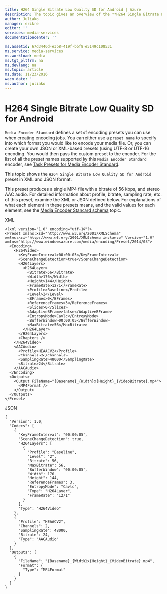 ```yaml
---
title: H264 Single Bitrate Low Quality SD for Android | Azure
description: The topic gives an overview of the **H264 Single Bitrate Low Quality SD for Android** task preset.
author: Juliako
manager: erikre
editor: ''
services: media-services
documentationcenter: ''

ms.assetid: 67d3446d-e3b8-419f-bbf8-e5149c108531
ms.service: media-services
ms.workload: media
ms.tgt_pltfrm: na
ms.devlang: na
ms.topic: article
ms.date: 11/23/2016
wacn.date: ''
ms.author: juliako
---
```


# H264 Single Bitrate Low Quality SD for Android
`Media Encoder Standard` defines a set of encoding presets you can use when creating encoding jobs. You can either use a `preset name` to specify into which format you would like to encode your media file. Or, you can create your own JSON or XML-based presets (using UTF-8 or UTF-16 encoding. You would then pass the custom preset to the encoder. For the list of all the preset names supported by this `Media Encoder Standard` encoder, see [Task Presets for Media Encoder Standard](./media-services-mes-presets-overview.md).  

 This topic shows the `H264 Single Bitrate Low Quality SD for Android` preset in XML and JSON format.  

 This preset produces a single MP4 file with a bitrate of 56 kbps, and stereo AAC audio. For detailed information about profile, bitrate, sampling rate, etc. of this preset, examine the XML or JSON defined below. For explanations of what each element in these presets means, and the valid values for each element, see the [Media Encoder Standard schema](./media-services-mes-schema.md) topic.  

 XML  

    <?xml version="1.0" encoding="utf-16"?>  
    <Preset xmlns:xsd="http://www.w3.org/2001/XMLSchema" xmlns:xsi="http://www.w3.org/2001/XMLSchema-instance" Version="1.0" xmlns="http://www.windowsazure.com/media/encoding/Preset/2014/03">  
      <Encoding>  
        <H264Video>  
          <KeyFrameInterval>00:00:05</KeyFrameInterval>  
          <SceneChangeDetection>true</SceneChangeDetection>  
          <H264Layers>  
            <H264Layer>  
              <Bitrate>56</Bitrate>  
              <Width>176</Width>  
              <Height>144</Height>  
              <FrameRate>12/1</FrameRate>  
              <Profile>Baseline</Profile>  
              <Level>2</Level>  
              <BFrames>0</BFrames>  
              <ReferenceFrames>3</ReferenceFrames>  
              <Slices>0</Slices>  
              <AdaptiveBFrame>false</AdaptiveBFrame>  
              <EntropyMode>Cavlc</EntropyMode>  
              <BufferWindow>00:00:05</BufferWindow>  
              <MaxBitrate>56</MaxBitrate>  
            </H264Layer>  
          </H264Layers>  
          <Chapters />  
        </H264Video>  
        <AACAudio>  
          <Profile>HEAACV2</Profile>  
          <Channels>2</Channels>  
          <SamplingRate>48000</SamplingRate>  
          <Bitrate>24</Bitrate>  
        </AACAudio>  
      </Encoding>  
      <Outputs>  
        <Output FileName="{Basename}_{Width}x{Height}_{VideoBitrate}.mp4">  
          <MP4Format />  
        </Output>  
      </Outputs>  
    </Preset>  

 JSON  

    {  
      "Version": 1.0,  
      "Codecs": [  
        {  
          "KeyFrameInterval": "00:00:05",  
          "SceneChangeDetection": true,  
          "H264Layers": [  
            {  
              "Profile": "Baseline",  
              "Level": "2",  
              "Bitrate": 56,  
              "MaxBitrate": 56,  
              "BufferWindow": "00:00:05",  
              "Width": 176,  
              "Height": 144,  
              "ReferenceFrames": 3,  
              "EntropyMode": "Cavlc",  
              "Type": "H264Layer",  
              "FrameRate": "12/1"  
            }  
          ],  
          "Type": "H264Video"  
        },  
        {  
          "Profile": "HEAACV2",  
          "Channels": 2,  
          "SamplingRate": 48000,  
          "Bitrate": 24,  
          "Type": "AACAudio"  
        }  
      ],  
      "Outputs": [  
        {  
          "FileName": "{Basename}_{Width}x{Height}_{VideoBitrate}.mp4",  
          "Format": {  
            "Type": "MP4Format"  
          }  
        }  
      ]  
    }